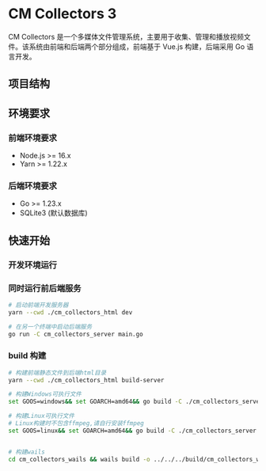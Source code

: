 # CM Collectors 3

CM Collectors 是一个多媒体文件管理系统，主要用于收集、管理和播放视频文件。该系统由前端和后端两个部分组成，前端基于 Vue.js 构建，后端采用 Go 语言开发。

## 项目结构

## 环境要求

### 前端环境要求

- Node.js >= 16.x
- Yarn >= 1.22.x

### 后端环境要求

- Go >= 1.23.x
- SQLite3 (默认数据库)

## 快速开始

### 开发环境运行

### 同时运行前后端服务

```sh
# 启动前端开发服务器
yarn --cwd ./cm_collectors_html dev

# 在另一个终端中启动后端服务
go run -C cm_collectors_server main.go
```

### build 构建

```sh
# 构建前端静态文件到后端html目录
yarn --cwd ./cm_collectors_html build-server

# 构建Windows可执行文件
set GOOS=windows&& set GOARCH=amd64&& go build -C ./cm_collectors_server -o ../build/CMCollectors3.exe . && copy .\cm_collectors_server\config.yaml .\build\ && robocopy .\cm_collectors_server\ffmpeg .\build\ffmpeg /E

# 构建Linux可执行文件
# Linux构建时不包含ffmpeg,请自行安装ffmpeg
set GOOS=linux&& set GOARCH=amd64&& go build -C ./cm_collectors_server -o ../build/CMCollectors3 . && cp .\cm_collectors_server\config.yaml .\build\


# 构建wails
cd cm_collectors_wails && wails build -o ../../../build/cm_collectors_wails.exe && cd ..
```
